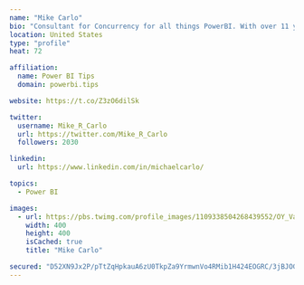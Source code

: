 ```yaml
---
name: "Mike Carlo"
bio: "Consultant for Concurrency for all things PowerBI. With over 11 years of data experience I'm making waves by deploying PowerBI into local Milwaukee Companies."
location: United States
type: "profile"
heat: 72

affiliation:
  name: Power BI Tips
  domain: powerbi.tips

website: https://t.co/Z3zO6dilSk

twitter:
  username: Mike_R_Carlo
  url: https://twitter.com/Mike_R_Carlo
  followers: 2030

linkedin:
  url: https://www.linkedin.com/in/michaelcarlo/

topics:
  - Power BI

images:
  - url: https://pbs.twimg.com/profile_images/1109338504268439552/OY_Va867_400x400.jpg
    width: 400
    height: 400
    isCached: true
    title: "Mike Carlo"

secured: "D52XN9Jx2P/pTtZqHpkauA6zU0TkpZa9YrmwnVo4RMib1H424EOGRC/3jBJOGprhM7oUoSMz0iSmV0VS4kXasBgrI2DIXC0GYRKwqYpvWKhUKfIUIqwhc1a5TA3IK9Dt8Y75RsfxvBBdP81ixf3FIKMRr3tn6ZZ1edjZpeIo/lKDRZtvjRUI7+/FIzxx/EGKf/Sca+QR21q4O1jFaqN93Nrrh+NlqWw0IrB5RL/mopfO7bySHa8z/0FjT9qdAtNg766dmkJUMlTZOWcAfgAuBw8D5ZBHK4Z4tmeg6zrusbIxkRVPKXw3W5QohYKgHQXoPbDucmqVmTGalVZraUtMFTlG04tiqN28DlKoHbkxSzxVso3hdMjVo7qpU+5jOSfxhQs8heDmRZVdpeqwrbDglkd/GIgQw3aCCRcxBU0zU4M=;ybaEhfnF+P0hamw9kBER5g=="
---
```



